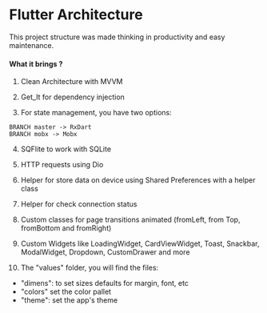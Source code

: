 # Flutter Architecture

This project structure was made thinking in productivity and easy maintenance.

#### What it brings ?

1. Clean Architecture with MVVM

2. Get_It for dependency injection

3. For state management, you have two options:
```
BRANCH master -> RxDart
BRANCH mobx -> Mobx
```
4. SQFlite to work with SQLite

5. HTTP requests using Dio

6. Helper for store data on device using Shared Preferences with a helper class

7. Helper for check connection status

8. Custom classes for page transitions animated (fromLeft, from Top, fromBottom and fromRight)

9. Custom Widgets like LoadingWidget, CardViewWidget, Toast, Snackbar, ModalWidget, Dropdown, CustomDrawer and more

10. The "values" folder, you will find the files:
- "dimens": to set sizes defaults for margin, font, etc
- "colors" set the color pallet
- "theme": set the app's theme 

